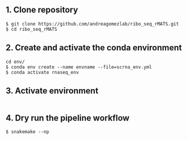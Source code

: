 
## 1. Clone repository
```shell
$ git clone https://github.com/andreagomezlab/ribo_seq_rMATS.git
$ cd ribo_seq_rMATS
```

## 2. Create and activate the conda environment
```shell
cd env/
$ conda env create --name envname --file=scrna_env.yml 
$ conda activate rnaseq_env
```

## 3. Activate environment
```shell

```

## 4. Dry run the pipeline workflow
```shell
$ snakemake --np
```

